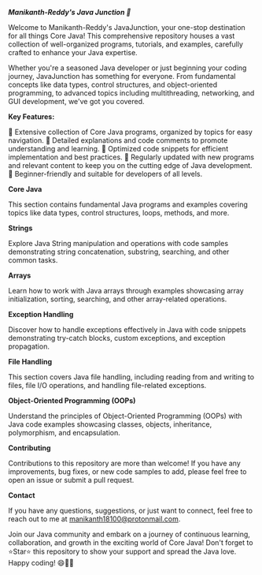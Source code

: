_**Manikanth-Reddy's Java Junction 🚀**_

Welcome to Manikanth-Reddy's JavaJunction, your one-stop destination for all things Core Java! This comprehensive repository houses a vast collection of well-organized programs, tutorials, and examples, carefully crafted to enhance your Java expertise.

Whether you're a seasoned Java developer or just beginning your coding journey, JavaJunction has something for everyone. From fundamental concepts like data types, control structures, and object-oriented programming, to advanced topics including multithreading, networking, and GUI development, we've got you covered.

**Key Features:**

🔹 Extensive collection of Core Java programs, organized by topics for easy navigation.
🔹 Detailed explanations and code comments to promote understanding and learning.
🔹 Optimized code snippets for efficient implementation and best practices.
🔹 Regularly updated with new programs and relevant content to keep you on the cutting edge of Java development.
🔹 Beginner-friendly and suitable for developers of all levels.


**Core Java**

This section contains fundamental Java programs and examples covering topics like data types, control structures, loops, methods, and more.

**Strings**

Explore Java String manipulation and operations with code samples demonstrating string concatenation, substring, searching, and other common tasks.

**Arrays**

Learn how to work with Java arrays through examples showcasing array initialization, sorting, searching, and other array-related operations.

**Exception Handling**

Discover how to handle exceptions effectively in Java with code snippets demonstrating try-catch blocks, custom exceptions, and exception propagation.

**File Handling**

This section covers Java file handling, including reading from and writing to files, file I/O operations, and handling file-related exceptions.

**Object-Oriented Programming (OOPs)**

Understand the principles of Object-Oriented Programming (OOPs) with Java code examples showcasing classes, objects, inheritance, polymorphism, and encapsulation.

**Contributing**

Contributions to this repository are more than welcome! If you have any improvements, bug fixes, or new code samples to add, please feel free to open an issue or submit a pull request.

**Contact**

If you have any questions, suggestions, or just want to connect, feel free to reach out to me at manikanth18100@protonmail.com.

Join our Java community and embark on a journey of continuous learning, collaboration, and growth in the exciting world of Core Java! Don't forget to ⭐️Star⭐️ this repository to show your support and spread the Java love. Happy coding! 😄👨‍💻
